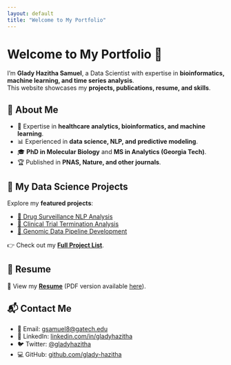 ```yaml
---
layout: default
title: "Welcome to My Portfolio"
---
```


# Welcome to My Portfolio 👋

I’m **Glady Hazitha Samuel**, a Data Scientist with expertise in **bioinformatics, machine learning, and time series analysis**.  
This website showcases my **projects, publications, resume, and skills**.

## **🔬 About Me**
- 🏥 Expertise in **healthcare analytics, bioinformatics, and machine learning**.
- 📊 Experienced in **data science, NLP, and predictive modeling**.
- 🎓 **PhD in Molecular Biology** and **MS in Analytics (Georgia Tech)**.
- 🏆 Published in **PNAS, Nature, and other journals**.

## **🚀 My Data Science Projects**
Explore my **featured projects**:
- [📌 Drug Surveillance NLP Analysis](projects/drug-surveillance.md)
- [📌 Clinical Trial Termination Analysis](projects/clinical-trials.md)
- [📌 Genomic Data Pipeline Development](projects/genomics.md)

👉 Check out my **[Full Project List](projects.md)**.

## **📜 Resume**
📄 View my **[Resume](resume.md)** (PDF version available [here](resume.pdf)).

## **📬 Contact Me**
- 📧 Email: [gsamuel8@gatech.edu](mailto:gsamuel8@gatech.edu)
- 💼 LinkedIn: [linkedin.com/in/gladyhazitha](https://linkedin.com/in/gladyhazitha)
- 🐦 Twitter: [@gladyhazitha](https://twitter.com/gladyhazitha)
- 💻 GitHub: [github.com/glady-hazitha](https://github.com/glady-hazitha)
